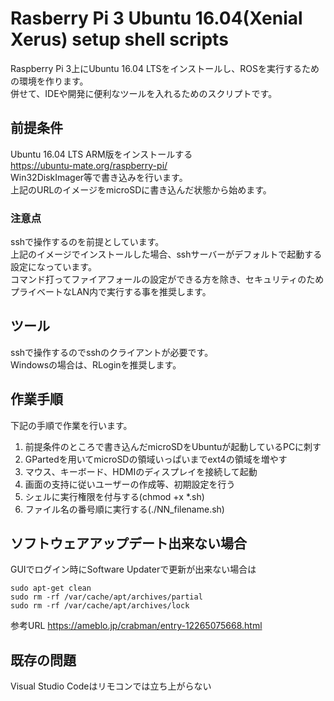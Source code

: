 # Rasberry Pi 3 Ubuntu 16.04(Xenial Xerus) setup shell scripts
Raspberry Pi 3上にUbuntu 16.04 LTSをインストールし、ROSを実行するための環境を作ります。  
併せて、IDEや開発に便利なツールを入れるためのスクリプトです。  

## 前提条件
Ubuntu 16.04 LTS ARM版をインストールする  
https://ubuntu-mate.org/raspberry-pi/  
Win32DiskImager等で書き込みを行います。  
上記のURLのイメージをmicroSDに書き込んだ状態から始めます。  

### 注意点
sshで操作するのを前提としています。  
上記のイメージでインストールした場合、sshサーバーがデフォルトで起動する設定になっています。  
コマンド打ってファイアフォールの設定ができる方を除き、セキュリティのためプライベートなLAN内で実行する事を推奨します。  

## ツール
sshで操作するのでsshのクライアントが必要です。  
Windowsの場合は、RLoginを推奨します。  

## 作業手順
下記の手順で作業を行います。

1. 前提条件のところで書き込んだmicroSDをUbuntuが起動しているPCに刺す
2. GPartedを用いてmicroSDの領域いっぱいまでext4の領域を増やす
3. マウス、キーボード、HDMIのディスプレイを接続して起動
4. 画面の支持に従いユーザーの作成等、初期設定を行う
5. シェルに実行権限を付与する(chmod +x *.sh)
6. ファイル名の番号順に実行する(./NN_filename.sh)

## ソフトウェアアップデート出来ない場合
GUIでログイン時にSoftware Updaterで更新が出来ない場合は
```
sudo apt-get clean
sudo rm -rf /var/cache/apt/archives/partial
sudo rm -rf /var/cache/apt/archives/lock
```
参考URL
https://ameblo.jp/crabman/entry-12265075668.html

## 既存の問題
Visual Studio Codeはリモコンでは立ち上がらない



